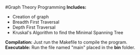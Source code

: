 #Graph Theory Programming 
<b>Includes:</b><br>
- Creation of graph 
- Breadth First Traversal
- Depth First Traversal
- Kruskal's Algorithm to find the Minimal Spanning Tree

<b> Compilation:</b> Just run the Makefile to compile the program. <br>
<b> Executable:</b> Run the file named "main" placed in the **bin** folder. 
